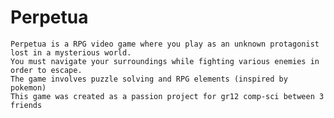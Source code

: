 # Perpetua


    Perpetua is a RPG video game where you play as an unknown protagonist lost in a mysterious world. 
    You must navigate your surroundings while fighting various enemies in order to escape. 
    The game involves puzzle solving and RPG elements (inspired by pokemon)
    This game was created as a passion project for gr12 comp-sci between 3 friends
